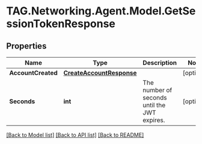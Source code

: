 # TAG.Networking.Agent.Model.GetSessionTokenResponse

## Properties

Name | Type | Description | Notes
------------ | ------------- | ------------- | -------------
**AccountCreated** | [**CreateAccountResponse**](CreateAccountResponse.md) |  | [optional] 
**Seconds** | **int** | The number of seconds until the JWT expires. | [optional] 

[[Back to Model list]](../README.md#documentation-for-models) [[Back to API list]](../README.md#documentation-for-api-endpoints) [[Back to README]](../README.md)

